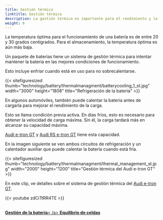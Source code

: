 ```yaml
---
title: Gestión térmica
linktitle: Gestión térmica
description: La gestión térmica es importante para el rendimiento y la salud de la batería.
weight: 6
---
```

<!-- markdownlint-disable MD033 -->
La temperatura óptima para el funcionamiento de una batería es de entre 20 y 30 grados centígrados. Para el almacenamiento, la temperatura óptima es aún más baja.

Un paquete de baterías tiene un sistema de gestión térmica para intentar mantener la batería en las mejores condiciones de funcionamiento.

Esto incluye enfriar cuando está en uso para no sobrecalentarse.

{{< sitefiguresized thumb="technology/battery/thermalmanagment/batterycooling_1_st.jpg" width="3000" height="1808" title="Refrigeración de la batería" >}}

En algunos automóviles, también puede calentar la batería antes de cargarla para mejorar el rendimiento de la carga.

Esto se llama condición previa activa. En días fríos, esto es necesario para obtener la velocidad de carga máxima. Sin él, la carga tardará más en alcanzar su capacidad máxima.

[Audi e-tron GT](../../../modelos/e-tron-gt/) y [Audi RS e-tron GT](../../../models/e-tron-gt/) tiene esta capacidad.

En la imagen siguiente se ven ambos circuitos de refrigeración y un calentador auxiliar que puede calentar la batería cuando está fría.

{{< sitefiguresized thumb="technology/battery/thermalmanagment/thermal_management_st.jpg" width="2000" height="1200" title="Gestión térmica del Audi e-tron GT" >}}

En este clip, ve detalles sobre el sistema de gestión térmica del [Audi e-tron GT](/models/e-tron-gt).

{{< youtube zdCiTtRR4TE >}}

<br />

<div class="mt-3 mb-3">
     <a href="../batterymanagment/" class="text-decoration-none text-black"><strong><i class="bi-arrow-left"></i> Gestión de la batería</strong>< /a>
     <a href="../cellbalancing/" class="text-decoration-none text-black float-end"><strong>Equilibrio de celdas <i class="bi-arrow-right"></i></strong></a>
</div>